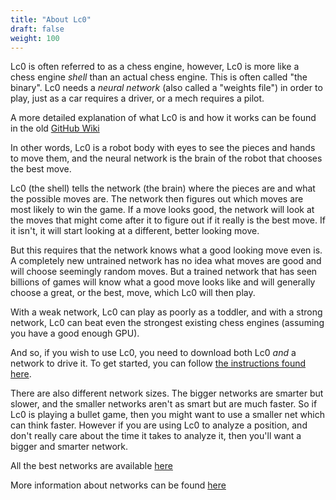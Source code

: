 ```yaml
---
title: "About Lc0"
draft: false
weight: 100
---
```


Lc0 is often referred to as a chess engine, however, Lc0 is more like a chess engine *shell* than an actual chess engine. This is often called "the binary".
Lc0 needs a *neural network* (also called a "weights file") in order to play, just as a car requires a driver, or a mech requires a pilot.

A more detailed explanation of what Lc0 is and how it works can be found in the old [GitHub Wiki](https://github.com/LeelaChessZero/lc0/wiki/Technical-Explanation-of-Leela-Chess-Zero)

In other words, Lc0 is a robot body with eyes to see the pieces and hands to move them, and the neural network is the brain of the robot that chooses the best move.

Lc0 (the shell) tells the network (the brain) where the pieces are and what the possible moves are. The network then figures out which moves are most likely to win the game. If a move looks good, the network will look at the moves that might come after it to figure out if it really is the best move. If it isn't, it will start looking at a different, better looking move.

But this requires that the network knows what a good looking move even is. A completely new untrained network has no idea what moves are good and will choose seemingly random moves. But a trained network that has seen billions of games will know what a good move looks like and will generally choose a great, or the best, move, which Lc0 will then play.

With a weak network, Lc0 can play as poorly as a toddler, and with a strong network, Lc0 can beat even the strongest existing chess engines (assuming you have a good enough GPU).

And so, if you wish to use Lc0, you need to download both Lc0 *and* a network to drive it. To get started, you can follow [the instructions found here](https://lczero.org/play/quickstart/).

There are also different network sizes. The bigger networks are smarter but slower, and the smaller networks aren't as smart but are much faster. So if Lc0 is playing a bullet game, then you might want to use a smaller net which can think faster. However if you are using Lc0 to analyze a position, and don't really care about the time it takes to analyze it, then you'll want a bigger and smarter network.

All the best networks are available [here](https://lczero.org/play/networks/bestnets/)

More information about networks can be found [here](https://lczero.org/play/networks/)
